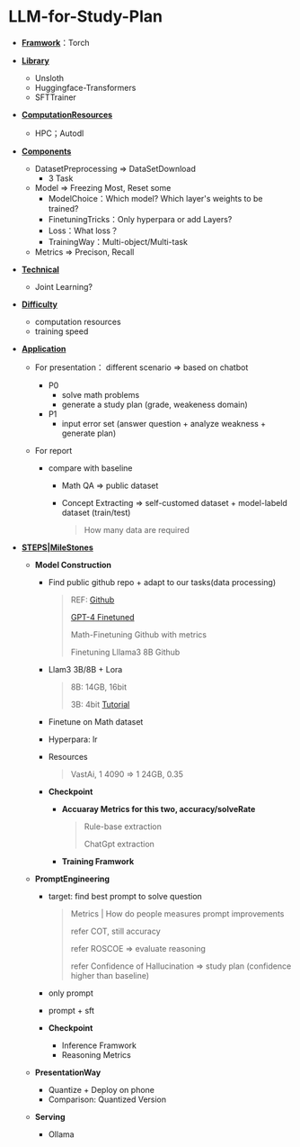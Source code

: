 # LLM-for-Study-Plan
*  **<u>Framwork</u>**：Torch

* **<u>Library</u>**

  * Unsloth
  * Huggingface-Transformers
  * SFTTrainer

* **<u>ComputationResources</u>**

  * HPC；Autodl

* **<u>Components</u>**

  * DatasetPreprocessing => DataSetDownload
    * 3 Task
  * Model => Freezing Most, Reset some 
    * ModelChoice：Which model? Which layer's weights to be trained?
    * FinetuningTricks：Only hyperpara or add Layers?
    * Loss：What loss？
    * TrainingWay：Multi-object/Multi-task
  * Metrics => Precison, Recall

* **<u>Technical</u>** 

  * Joint Learning?

* **<u>Difficulty</u>**

  * computation resources
  * training speed

* **<u>Application</u>**

  * For presentation： different scenario => based on chatbot

    * P0
      * solve math problems
      * generate a study plan (grade, weakeness domain)
    * P1
      * input error set (answer question + analyze weakness + generate plan)

  * For report

    * compare with baseline

      * Math QA => public dataset

      * Concept Extracting => self-customed dataset + model-labeld dataset (train/test)

        > How many data are required

* **<u>STEPS|MileStones</u>**

  * **Model Construction**

    * Find public github repo + adapt to our tasks(data processing)

      > REF: [Github](https://github.com/togethercomputer/finetuning)
      >
      > [GPT-4 Finetuned](https://github.com/liutiedong/goat)
      >
      > Math-Finetuning Github with metrics
      >
      > Finetuning Lllama3 8B Github

    * Llam3 3B/8B + Lora

      > 8B: 14GB, 16bit  
      >
      > 3B: 4bit
      > [Tutorial](https://github.com/amitlevy/finetune_llama_3_own_data/blob/master/llama3_8b_finetune_own_data.ipynb)

    * Finetune on Math dataset

    * Hyperpara: lr

    * Resources

      > VastAi, 1 4090 =>  1 24GB, 0.35

    * **Checkpoint**

      * **Accuaray Metrics for this two, accuracy/solveRate**

        > Rule-base extraction
        >
        > ChatGpt extraction

      * **Training Framwork**

  * **PromptEngineering**

    * target: find best prompt to solve question

      > Metrics |  How do people measures prompt improvements
      >
      > refer COT, still accuracy
      >
      > refer ROSCOE => evaluate reasoning
      >
      > refer Confidence of Hallucination => study plan (confidence higher than baseline)

    * only prompt

    * prompt + sft

    * **Checkpoint**

      * Inference Framwork
      * Reasoning Metrics

  * **PresentationWay**

    * Quantize + Deploy on phone
    * Comparison: Quantized Version

  * **Serving**

    * Ollama 
